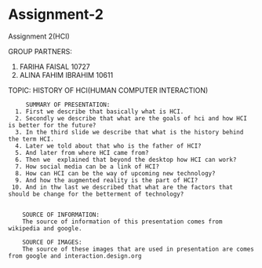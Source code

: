 # Assignment-2
Assignment 2(HCI)


GROUP PARTNERS:
  1. FARIHA FAISAL 10727
  2. ALINA FAHIM IBRAHIM 10611

TOPIC: HISTORY OF HCI(HUMAN COMPUTER INTERACTION)


         SUMMARY OF PRESENTATION:
      1. First we describe that basically what is HCI.
      2. Secondly we describe that what are the goals of hci and how HCI is better for the future?
      3. In the third slide we describe that what is the history behind the term HCI.
      4. Later we told about that who is the father of HCI?
      5. And later from where HCI came from?
      6. Then we  explained that beyond the desktop how HCI can work?
      7. How social media can be a link of HCI?
      8. How can HCI can be the way of upcoming new technology?
      9. And how the augmented reality is the part of HCI?
     10. And in thw last we described that what are the factors that should be change for the betterment of technology?
     
     
        SOURCE OF INFORMATION:
        The source of information of this presentation comes from wikipedia and google.
        
        SOURCE OF IMAGES:
        The source of these images that are used in presentation are comes from google and interaction.design.org
        
     
     
     


